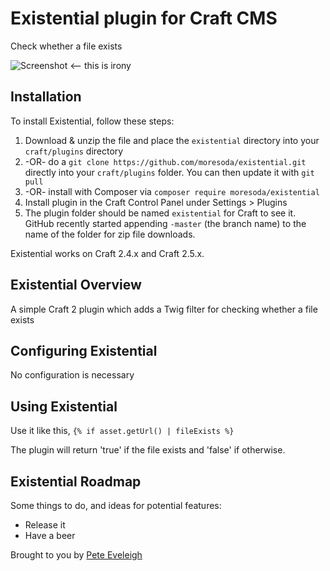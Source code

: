 # Existential plugin for Craft CMS

Check whether a file exists

![Screenshot](resources/screenshots/plugin_logo.png) <-- this is irony

## Installation

To install Existential, follow these steps:

1. Download & unzip the file and place the `existential` directory into your `craft/plugins` directory
2.  -OR- do a `git clone https://github.com/moresoda/existential.git` directly into your `craft/plugins` folder.  You can then update it with `git pull`
3.  -OR- install with Composer via `composer require moresoda/existential`
4. Install plugin in the Craft Control Panel under Settings > Plugins
5. The plugin folder should be named `existential` for Craft to see it.  GitHub recently started appending `-master` (the branch name) to the name of the folder for zip file downloads.

Existential works on Craft 2.4.x and Craft 2.5.x.

## Existential Overview

A simple Craft 2 plugin which adds a Twig filter for checking whether a file exists

## Configuring Existential

No configuration is necessary

## Using Existential

Use it like this, `{% if asset.getUrl() | fileExists %}`

The plugin will return 'true' if the file exists and 'false' if otherwise.

## Existential Roadmap

Some things to do, and ideas for potential features:

* Release it
* Have a beer

Brought to you by [Pete Eveleigh](https://moresoda.co.uk)

